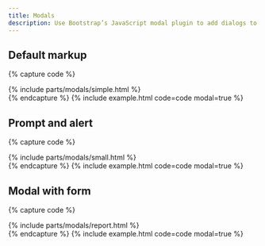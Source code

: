 ```yaml
---
title: Modals
description: Use Bootstrap’s JavaScript modal plugin to add dialogs to your site for lightboxes, user notifications, or completely custom content.
---
```


## Default markup

{% capture code %}
<div class="modal-dialog" role="document">
    <div class="modal-content">
        {% include parts/modals/simple.html %}
    </div>
</div>
{% endcapture %}
{% include example.html code=code modal=true %}


## Prompt and alert

{% capture code %}
<div class="modal-dialog modal-sm" role="document">
    <div class="modal-content">
        {% include parts/modals/small.html %}
    </div>
</div>
{% endcapture %}
{% include example.html code=code modal=true %}


## Modal with form

{% capture code %}
<div class="modal-dialog modal-lg" role="document">
    <div class="modal-content">
        {% include parts/modals/report.html %}
    </div>
</div>
{% endcapture %}
{% include example.html code=code modal=true %}
